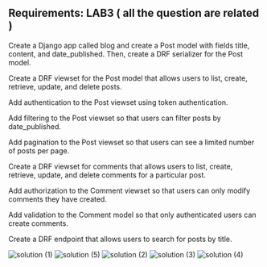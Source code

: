 Requirements:
LAB3 ( all the question are related )
------------------------------------------
Create a Django app called blog and create a Post model with fields title, content, and date_published. Then, create a DRF serializer for the Post model.
		
Create a DRF viewset for the Post model that allows users to list, create, retrieve, update, and delete posts.

Add authentication to the Post viewset using token authentication.

Add filtering to the Post viewset so that users can filter posts by date_published.

Add pagination to the Post viewset so that users can see a limited number of posts per page.

Create a DRF viewset for comments that allows users to list, create, retrieve, update, and delete comments for a particular post.

Add authorization to the Comment viewset so that users can only modify comments they have created.

Add validation to the Comment model so that only authenticated users can create comments.

Create a DRF endpoint that allows users to search for posts by title.

![solution  (1)](https://user-images.githubusercontent.com/110028481/227885809-a79d610f-e596-4565-bd57-ccdea4014de7.png)
![solution  (5)](https://user-images.githubusercontent.com/110028481/227885912-968a9857-c150-4efe-96e5-262999574f81.png)
![solution  (2)](https://user-images.githubusercontent.com/110028481/227885921-070b2bf2-0ab8-414b-a1ed-f05319cf7c3b.png)
![solution  (3)](https://user-images.githubusercontent.com/110028481/227885928-abcbd6d6-c6b8-4321-8381-9168e699158c.png)
![solution  (4)](https://user-images.githubusercontent.com/110028481/227885941-0895681e-ed1c-4b6e-9b28-84921e101354.png)
